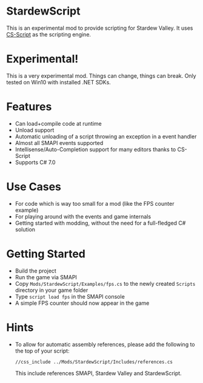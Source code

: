 # StardewScript

This is an experimental mod to provide scripting for Stardew Valley.
It uses [CS-Script](https://www.cs-script.net/) as the scripting engine.

# Experimental!

This is a very experimental mod. Things can change, things can break.
Only tested on Win10 with installed .NET SDKs.

# Features
- Can load+compile code at runtime
- Unload support
- Automatic unloading of a script throwing an exception in a event handler
- Almost all SMAPI events supported
- Intellisense/Auto-Completion support for many editors thanks to CS-Script
- Supports C# 7.0

# Use Cases
- For code which is way too small for a mod (like the FPS counter example)
- For playing around with the events and game internals
- Getting started with modding, without the need for a full-fledged C# solution

# Getting Started

- Build the project
- Run the game via SMAPI
- Copy `Mods/StardewScript/Examples/fps.cs` to the newly created `Scripts` directory in your game folder
- Type `script load fps` in the SMAPI console
- A simple FPS counter should now appear in the game

# Hints
- To allow for automatic assembly references, please add the following to
  the top of your script:
  ```
  //css_include ../Mods/StardewScript/Includes/references.cs
  ``` 
  This include references SMAPI, Stardew Valley and StardewScript.
